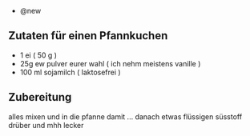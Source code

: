 - @new

## Zutaten für einen Pfannkuchen
- 1         ei ( 50 g )
- 25g       ew pulver eurer wahl ( ich nehm meistens vanille )
- 100 ml    sojamilch ( laktosefrei )

## Zubereitung
alles mixen und in die pfanne damit ... danach etwas flüssigen süsstoff drüber und mhh lecker
